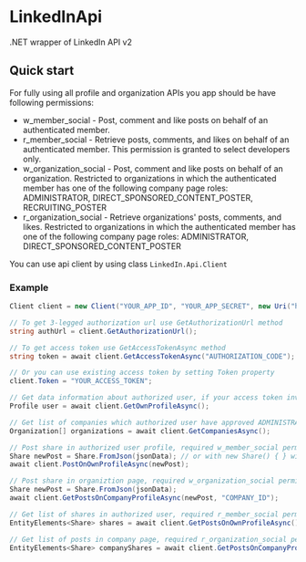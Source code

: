 # LinkedInApi
.NET wrapper of LinkedIn API v2

## Quick start
For fully using all profile and organization APIs you app should be have following permissions:
- w_member_social - Post, comment and like posts on behalf of an authenticated member.
- r_member_social - Retrieve posts, comments, and likes on behalf of an authenticated member. This permission is granted to select developers only.
- w_organization_social - Post, comment and like posts on behalf of an organization. Restricted to organizations in which the authenticated member has one of the following company page roles: ADMINISTRATOR, DIRECT_SPONSORED_CONTENT_POSTER, RECRUITING_POSTER
- r_organization_social - Retrieve organizations' posts, comments, and likes. Restricted to organizations in which the authenticated member has one of the following company page roles: ADMINISTRATOR, DIRECT_SPONSORED_CONTENT_POSTER


You can use api client by using class `LinkedIn.Api.Client`

### Example
````csharp
Client client = new Client("YOUR_APP_ID", "YOUR_APP_SECRET", new Uri("https://your-app-redirect-url.com"));

// To get 3-legged authorization url use GetAuthorizationUrl method
string authUrl = client.GetAuthorizationUrl();

// To get access token use GetAccessTokenAsync method
string token = await client.GetAccessTokenAsync("AUTHORIZATION_CODE");

// Or you can use existing access token by setting Token property
client.Token = "YOUR_ACCESS_TOKEN";

// Get data information about authorized user, if your access token invalid you will get ApiException error
Profile user = await client.GetOwnProfileAsync();

// Get list of companies which authorized user have approved ADMINISTRATOR role on these companies, required r_organization permission
Organization[] organizations = await client.GetCompaniesAsync();

// Post share in authorized user profile, required w_member_social permission
Share newPost = Share.FromJson(jsonData); // or with new Share() { } with required properties, for full details see https://docs.microsoft.com/en-us/linkedin/marketing/integrations/community-management/shares/share-api?context=linkedin/compliance/context#post-shares
await client.PostOnOwnProfileAsync(newPost);

// Post share in organiztion page, required w_organization_social permission also user should be have one of the following company page roles: ADMINISTRATOR, DIRECT_SPONSORED_CONTENT_POSTER, RECRUITING_POSTER
Share newPost = Share.FromJson(jsonData);
await client.GetPostsOnCompanyProfileAsync(newPost, "COMPANY_ID");

// Get list of shares in authorized user, required r_member_social permission
EntityElements<Share> shares = await client.GetPostsOnOwnProfileAsync();

// Get list of posts in company page, required r_organization_social permission
EntityElements<Share> companyShares = await client.GetPostsOnCompanyProfileAsync("COMPANY_ID");
````

